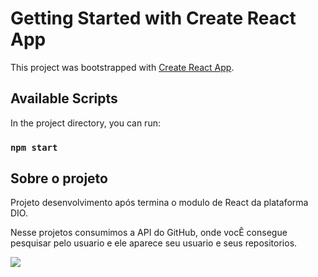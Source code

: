 # Getting Started with Create React App

This project was bootstrapped with [Create React App](https://github.com/facebook/create-react-app).

## Available Scripts

In the project directory, you can run:

### `npm start`

## Sobre o projeto

Projeto desenvolvimento após termina o modulo de React da plataforma DIO.

Nesse projetos consumimos a API do GitHub, onde vocÊ consegue pesquisar pelo usuario e ele
aparece seu usuario e seus repositorios.

<img src="../gitfind/src/assets/redmi.png"/>